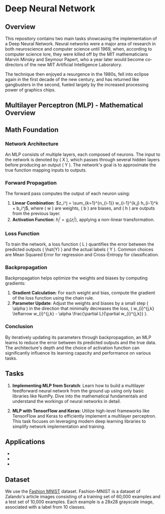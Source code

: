 # Deep Neural Network

## Overview
This repository contains two main tasks showcasing the implementation of a Deep Neural Network. Neural networks were a major area of research in both neuroscience and computer science until 1969, when, according to computer science lore, they were killed off by the MIT mathematicians Marvin Minsky and Seymour Papert, who a year later would become co-directors of the new MIT Artificial Intelligence Laboratory.

The technique then enjoyed a resurgence in the 1980s, fell into eclipse again in the first decade of the new century, and has returned like gangbusters in the second, fueled largely by the increased processing power of graphics chips.

## Multilayer Perceptron (MLP) - Mathematical Overview

## Math Foundation
### Network Architecture
An MLP consists of multiple layers, each composed of neurons. The input to the network is denoted by \( X \), which passes through several hidden layers before producing an output \( Y \). The network's goal is to approximate the true function mapping inputs to outputs.

### Forward Propagation
The forward pass computes the output of each neuron using:

1. **Linear Combination**: $z_i^j = \sum_{k=1}^{n_{i-1}} w_{i-1}^{k,j} h_{i-1}^k + b_i^j$, where \( w \) are weights, \( b \) are biases, and \( h \) are outputs from the previous layer.
2. **Activation Function**: $h_i^j = g_i(z_i^j)$, applying a non-linear transformation.

### Loss Function
To train the network, a loss function \( L \) quantifies the error between the predicted outputs \( \hat{Y} \) and the actual labels \( Y \). Common choices are Mean Squared Error for regression and Cross-Entropy for classification.

### Backpropagation
Backpropagation helps optimize the weights and biases by computing gradients:

1. **Gradient Calculation**: For each weight and bias, compute the gradient of the loss function using the chain rule.
2. **Parameter Update**: Adjust the weights and biases by a small step \( \alpha \) in the direction that minimally decreases the loss, \( w_{i}^{j,k} \leftarrow w_{i}^{j,k} - \alpha \frac{\partial L}{\partial w_{i}^{j,k}} \).

### Conclusion
By iteratively updating its parameters through backpropagation, an MLP learns to reduce the error between its predicted outputs and the true data. The architecture's depth and the choice of activation function can significantly influence its learning capacity and performance on various tasks.



## Tasks
1. **Implementing MLP from Scratch**: Learn how to build a multilayer feedforward neural network from the ground up using only basic libraries like NumPy. Dive into the mathematical fundamentals and understand the workings of neural networks in detail.
   
2. **MLP with TensorFlow and Keras**: Utilize high-level frameworks like TensorFlow and Keras to efficiently implement a multilayer perceptron. This task focuses on leveraging modern deep learning libraries to simplify network implementation and training.

## Applications
- 
- 
- 

## Dataset
We use the [Fashion MNIST](https://www.tensorflow.org/datasets/catalog/fashion_mnist) dataset. Fashion-MNIST is a dataset of Zalando's article images consisting of a training set of 60,000 examples and a test set of 10,000 examples. Each example is a 28x28 grayscale image, associated with a label from 10 classes.
